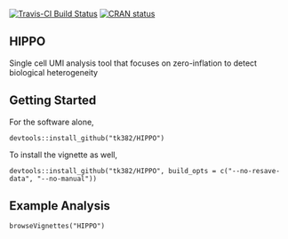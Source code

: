 [![Travis-CI Build Status](https://travis-ci.com/tk382/DynamicCorrelation.svg?branch=master)](https://travis-ci.org/tk382/DynamicCorrelation)
[![CRAN status](https://www.r-pkg.org/badges/version/DynamicCorrelation)](https://cran.r-project.org/package=DynamicCorrelation)

## HIPPO

Single cell UMI analysis tool that focuses on zero-inflation to detect biological heterogeneity

## Getting Started

For the software alone, 
```
devtools::install_github("tk382/HIPPO")
```

To install the vignette as well,
```
devtools::install_github("tk382/HIPPO", build_opts = c("--no-resave-data", "--no-manual"))
```

## Example Analysis

```
browseVignettes("HIPPO")
```
